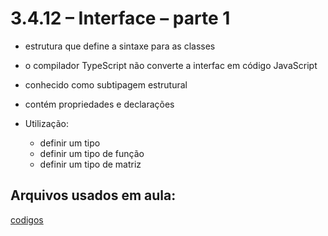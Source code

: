 # 3.4.12 – Interface – parte 1

- estrutura que define a sintaxe para as classes
- o compilador TypeScript não converte a interfac em código JavaScript
- conhecido como subtipagem estrutural
- contém propriedades e declarações 

- Utilização:
  - definir um tipo
  - definir um tipo de função
  - definir um tipo de matriz


## Arquivos usados em aula:

[codigos](/typescript/codigos)


